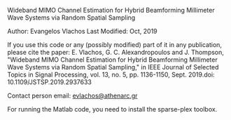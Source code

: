 Wideband MIMO Channel Estimation for Hybrid Beamforming Millimeter Wave Systems via Random Spatial Sampling

Author: Evangelos Vlachos Last Modified: Oct, 2019

If you use this code or any (possibly modified) part of it in any publication, please cite the paper: E. Vlachos, G. C. Alexandropoulos and J. Thompson, "Wideband MIMO Channel Estimation for Hybrid Beamforming Millimeter Wave Systems via Random Spatial Sampling," in IEEE Journal of Selected Topics in Signal Processing, vol. 13, no. 5, pp. 1136-1150, Sept. 2019.doi: 10.1109/JSTSP.2019.2937633

Contact person email: evlachos@athenarc.gr

For running the Matlab code, you need to install the sparse-plex toolbox.
